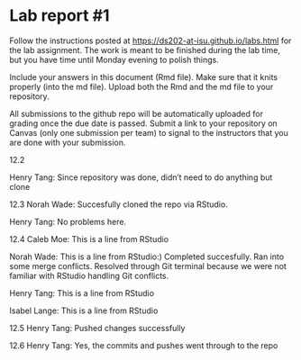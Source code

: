 
<!-- README.md is generated from README.Rmd. Please edit the README.Rmd file -->

# Lab report \#1

Follow the instructions posted at
<https://ds202-at-isu.github.io/labs.html> for the lab assignment. The
work is meant to be finished during the lab time, but you have time
until Monday evening to polish things.

Include your answers in this document (Rmd file). Make sure that it
knits properly (into the md file). Upload both the Rmd and the md file
to your repository.

All submissions to the github repo will be automatically uploaded for
grading once the due date is passed. Submit a link to your repository on
Canvas (only one submission per team) to signal to the instructors that
you are done with your submission.

12.2

Henry Tang: Since repository was done, didn’t need to do anything but
clone

12.3 Norah Wade: Succesfully cloned the repo via RStudio.

Henry Tang: No problems here.

12.4 Caleb Moe: This is a line from RStudio

Norah Wade: This is a line from RStudio:) Completed succesfully. Ran
into some merge conflicts. Resolved through Git terminal because we were
not familiar with RStudio handling Git conflicts.

Henry Tang: This is a line from RStudio

Isabel Lange: This is a line from RStudio

12.5 Henry Tang: Pushed changes successfully

12.6 Henry Tang: Yes, the commits and pushes went through to the repo
